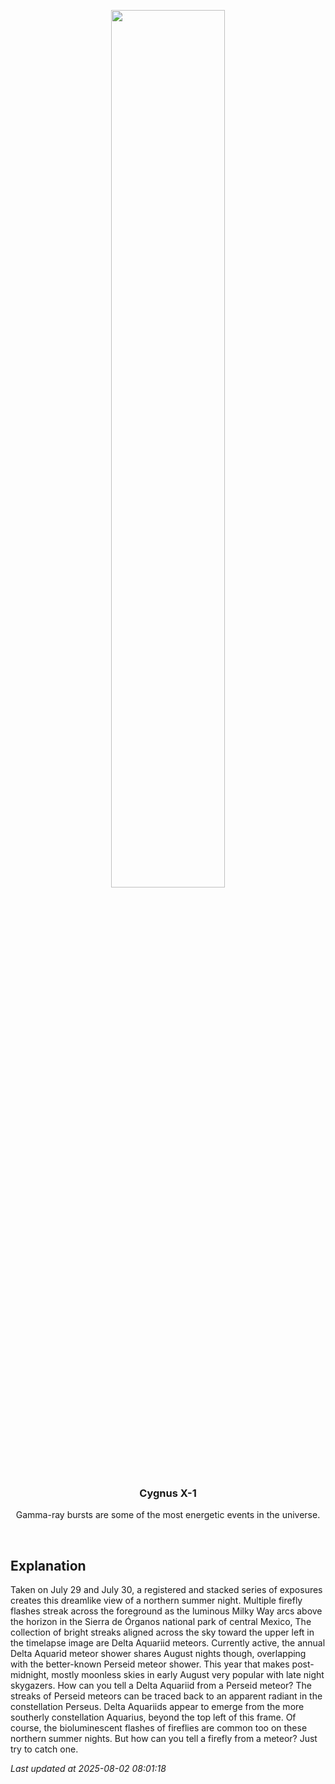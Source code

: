 <p align='center'>
    <img src='https://apod.nasa.gov/apod/image/2508/DeltaAqrFireflies1024.jpg' width='60%' />
    <h3 align="center">Cygnus X-1</h3>
    <p align="center">Gamma-ray bursts are some of the most energetic events in the universe.</p>
</p>
<br/>

Explanation
--
Taken on July 29 and July 30, a registered and stacked series of exposures creates this dreamlike view of a northern summer night. Multiple firefly flashes streak across the foreground as the luminous Milky Way arcs above the horizon in the Sierra de Órganos national park of central Mexico, The collection of bright streaks aligned across the sky toward the upper left in the timelapse image are Delta Aquariid meteors. Currently active, the annual Delta Aquarid meteor shower shares August nights though, overlapping with the better-known Perseid meteor shower. This year that makes post-midnight, mostly moonless skies in early August very popular with late night skygazers. How can you tell a Delta Aquariid from a Perseid meteor?  The streaks of Perseid meteors can be traced back to an apparent radiant in the constellation Perseus. Delta Aquariids appear to emerge from the more southerly constellation Aquarius, beyond the top left of this frame. Of course, the bioluminescent flashes of fireflies are common too on these northern summer nights. But how can you tell a firefly from a meteor? Just try to catch one.


*Last updated at 2025-08-02 08:01:18*
